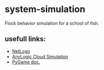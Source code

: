 # system-simulation

Flock behavior  simulation for a school of fish.

## usefull links:
- [NetLogo](https://ccl.northwestern.edu/netlogo/models/Flocking)
- [AnyLogic Cloud Simulation](https://cloud.anylogic.com/model/7b9debb6-a50f-4a97-a941-7fbfffc08c3c?mode=SETTINGS)
- [PyGame doc.](https://pypi.org/project/pygame/)
